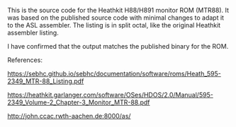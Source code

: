 This is the source code for the Heathkit H88/H891 monitor ROM (MTR88). It
was based on the published source code with minimal changes to adapt
it to the ASL assembler. The listing is in split octal, like the
original Heathkit assembler listing.

I have confirmed that the output matches the published binary for the
ROM.

References:

https://sebhc.github.io/sebhc/documentation/software/roms/Heath_595-2349_MTR-88_Listing.pdf

https://heathkit.garlanger.com/software/OSes/HDOS/2.0/Manual/595-2349_Volume-2_Chapter-3_Monitor_MTR-88.pdf

http://john.ccac.rwth-aachen.de:8000/as/
